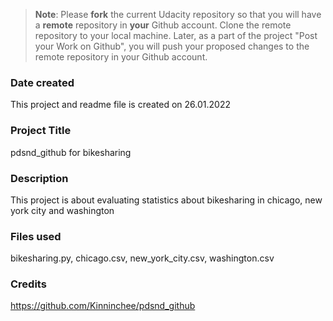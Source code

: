 >**Note**: Please **fork** the current Udacity repository so that you will have a **remote** repository in **your** Github account. Clone the remote repository to your local machine. Later, as a part of the project "Post your Work on Github", you will push your proposed changes to the remote repository in your Github account.

### Date created
This project and readme file is created on 26.01.2022

### Project Title
pdsnd_github for bikesharing

### Description
This project is about evaluating statistics about bikesharing in chicago, new york city and washington

### Files used
bikesharing.py, chicago.csv, new_york_city.csv, washington.csv

### Credits
https://github.com/Kinninchee/pdsnd_github
